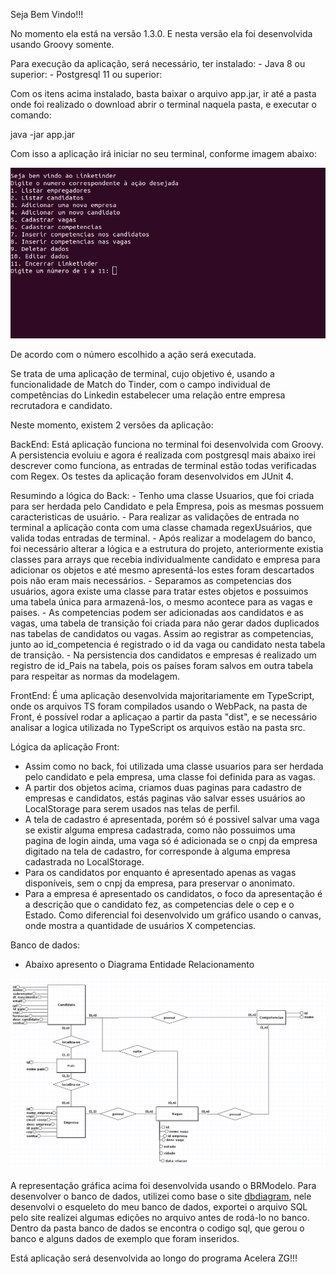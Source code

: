 Seja Bem Vindo!!!

No momento ela está na versão 1.3.0. E nesta versão ela foi desenvolvida usando Groovy somente.

Para execução da aplicação, será necessário, ter instalado:
    - Java 8 ou superior:
    - Postgresql 11 ou superior:

Com os itens acima instalado, basta baixar o arquivo app.jar, ir até a pasta onde foi realizado o download abrir o terminal naquela pasta, e executar o comando:

java -jar app.jar

Com isso a aplicação irá iniciar no seu terminal, conforme imagem abaixo:

![alt text](assets/app.png)

De acordo com o número escolhido a ação será executada.

Se trata de uma aplicação de terminal, cujo objetivo é, usando a funcionalidade de Match do Tinder, com o campo individual de competências do Linkedin estabelecer uma relação entre empresa recrutadora e candidato.

Neste momento, existem 2 versões da aplicação:

BackEnd: Está aplicação funciona no terminal foi desenvolvida com Groovy. A persistencia evoluiu e agora é realizada com postgresql mais abaixo irei descrever como funciona, as entradas de terminal estão todas verificadas com Regex. Os testes da aplicação foram desenvolvidos em JUnit 4.

Resumindo a lógica do Back:
    - Tenho uma classe Usuarios, que foi criada para ser herdada pelo Candidato e pela Empresa, pois as mesmas possuem caracteristicas de usuário.
    - Para realizar as validações de entrada no terminal a aplicação conta com uma classe chamada regexUsuários, que valida todas entradas de terminal.
    - Após realizar a modelagem do banco, foi necessário alterar a lógica e a estrutura do projeto, anteriormente existia classes para arrays que recebia individualmente candidato e empresa para adicionar os objetos e até mesmo apresentá-los estes foram descartados pois não eram mais necessários.
    - Separamos as competencias dos usuários, agora existe uma classe para tratar estes objetos e possuimos uma tabela única para armazená-los, o mesmo acontece para as vagas e paises.
    - As competencias podem ser adicionadas aos candidatos e as vagas, uma tabela de transição foi criada para não gerar dados duplicados nas tabelas de candidatos ou vagas. Assim ao registrar as competencias, junto ao id_competencia é registrado o id da vaga ou candidato nesta tabela de transição.
    - Na persistencia dos candidatos e empresas é realizado um registro de id_Pais na tabela, pois os países foram salvos em outra tabela para respeitar as normas da modelagem.

FrontEnd: É uma aplicação desenvolvida majoritariamente em TypeScript, onde os arquivos TS foram compilados usando o WebPack, na pasta de Front, é possível rodar a aplicaçao a partir da pasta "dist", e se necessário analisar a logica utilizada no TypeScript os arquivos estão na pasta src.

Lógica da aplicação Front:
- Assim como no back, foi utilizada uma classe usuarios para ser herdada pelo candidato e pela empresa, uma classe foi definida para as vagas.
- A partir dos objetos acima, criamos duas paginas para cadastro de empresas e candidatos, estás paginas vão salvar esses usuários ao LocalStorage para serem usados nas telas de perfil.
- A tela de cadastro é apresentada, porém só é possivel salvar uma vaga se existir alguma empresa cadastrada, como não possuimos uma pagina de login ainda, uma vaga só é adicionada se o cnpj da empresa digitado na tela de cadastro, for corresponde à alguma empresa cadastrada no LocalStorage.
- Para os candidatos por enquanto é apresentado apenas as vagas disponíveis, sem o cnpj da empresa, para preservar o anonimato.
- Para a empresa é apresentado os candidatos, o foco da apresentação é a descrição que o candidato fez, as competencias dele o cep e o Estado. Como diferencial foi desenvolvido um gráfico usando o canvas, onde mostra a quantidade de usuários X competencias.
    
Banco de dados:

 - Abaixo apresento o Diagrama Entidade Relacionamento

![alt text](assets/BancoDeDados/Linketinder_DER.png)

A representação gráfica acima foi desenvolvida usando o BRModelo. Para desenvolver o banco de dados, utilizei como base o site [dbdiagram](https://dbdiagram.io), nele desenvolvi o esqueleto do meu banco de dados, exportei o arquivo SQL pelo site realizei algumas edições no arquivo antes de rodá-lo no banco.
Dentro da pasta banco de dados se encontra o codigo sql, que gerou o banco e alguns dados de exemplo que foram inseridos.

Está aplicação será desenvolvida ao longo do programa Acelera ZG!!!

